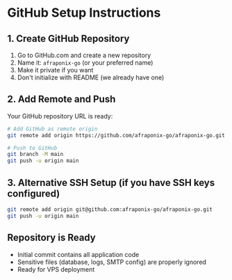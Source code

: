 # GitHub Setup Instructions

## 1. Create GitHub Repository
1. Go to GitHub.com and create a new repository
2. Name it: `afraponix-go` (or your preferred name)
3. Make it private if you want
4. Don't initialize with README (we already have one)

## 2. Add Remote and Push
Your GitHub repository URL is ready:

```bash
# Add GitHub as remote origin
git remote add origin https://github.com/afraponix-go/afraponix-go.git

# Push to GitHub
git branch -M main
git push -u origin main
```

## 3. Alternative SSH Setup (if you have SSH keys configured)
```bash
git remote add origin git@github.com:afraponix-go/afraponix-go.git
git push -u origin main
```

## Repository is Ready
- Initial commit contains all application code
- Sensitive files (database, logs, SMTP config) are properly ignored
- Ready for VPS deployment